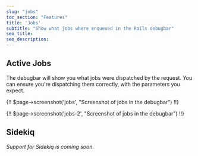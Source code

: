 ```yaml
---
slug: "jobs"
toc_section: "Features"
title: 'Jobs'
subtitle: "Show what jobs where enqueued in the Rails debugbar"
seo_title:
seo_description: 
---
```


## Active Jobs

The debugbar will show you what jobs were dispatched by the request. You can ensure you're dispatching them correctly, with the parameters you expect.

{!! $page->screenshot('jobs', "Screenshot of jobs in the debugbar") !!}

{!! $page->screenshot('jobs-2', "Screenshot of jobs in the debugbar") !!}


## Sidekiq

_Support for Sidekiq is coming soon._
